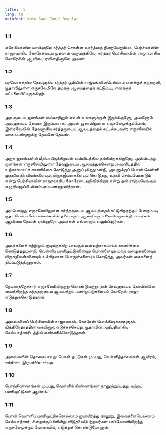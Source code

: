 ```yaml
---
title:  1
lang: ta
mainfont: Noto Sans Tamil Regular
---
```


###  1:1

எரேமியாவின் வாயினாலே கர்த்தர் சொன்ன வார்த்தை நிறைவேறும்படி, பெர்சியாவின் ராஜாவாகிய கோரேசுடைய முதலாம் வருஷத்திலே, கர்த்தர் பெர்சியாவின் ராஜாவாகிய கோரேசின் ஆவியை ஏவினதினாலே அவன்:

###  1:2

பரலோகத்தின் தேவனாகிய கர்த்தர் பூமியின் ராஜ்யங்களையெல்லாம் எனக்குத் தந்தருளி, யூதாவிலுள்ள எருசலேமிலே தமக்கு ஆலயத்தைக் கட்டும்படி எனக்குக் கட்டளையிட்டிருக்கிறார்.

###  1:3

அவருடைய ஜனங்கள் எல்லாரிலும் எவன் உங்களுக்குள் இருக்கிறானோ, அவனோடே அவனுடைய தேவன் இருப்பாராக; அவன் யூதாவிலுள்ள எருசலேமுக்குப்போய், இஸ்ரவேலின் தேவனாகிய கர்த்தருடைய ஆலயத்தைக் கட்டக்கடவன்; எருசலேமில் வாசம்பண்ணுகிற தேவனே தேவன்.

###  1:4

அந்த ஜனங்களில் மீதியாயிருக்கிறவன் எவ்விடத்தில் தங்கியிருக்கிறானோ, அவ்விடத்து ஜனங்கள் எருசலேமிலுள்ள தேவனுடைய ஆலயத்துக்கென்று அவனிடத்தில் உற்சாகமாய்க் காணிக்கை கொடுத்து அனுப்புகிறதுமன்றி, அவனுக்குப் பொன் வெள்ளி முதலிய திரவியங்களையும், மிருகஜீவன்களையும் கொடுத்து, உதவி செய்யவேண்டும் என்று பெர்சியாவின் ராஜாவாகிய கோரேஸ் அறிவிக்கிறார் என்று தன் ராஜ்யமெங்கும் எழுதியனுப்பி விளம்பரம்பண்ணுவித்தான்.

###  1:5

அப்பொழுது எருசலேமிலுள்ள கர்த்தருடைய ஆலயத்தைக் கட்டுகிறதற்குப் போகும்படி யூதா பென்யமீன் வம்சங்களின் தலைவரும் ஆசாரியரும் லேவியருமன்றி, எவர்கள் ஆவியை தேவன் ஏவினாரோ அவர்கள் எல்லாரும் எழும்பினார்கள்.

###  1:6

அவர்களைச் சுற்றிலும் குடியிருக்கிற யாவரும் மனஉற்சாகமாய்க் காணிக்கை கொடுத்ததுமன்றி, வெள்ளிப் பணிமுட்டுகளையும் பொன்னையும் மற்ற வஸ்துக்களையும் மிருகஜீவன்களையும் உச்சிதமான பொருள்களையும் கொடுத்து, அவர்கள் கைகளைத் திடப்படுத்தினார்கள்.

###  1:7

நேபுகாத்நேச்சார் எருசலேமிலிருந்து கொண்டுவந்து, தன் தேவனுடைய கோவிலிலே வைத்திருந்த கர்த்தருடைய ஆலயத்துப் பணிமுட்டுகளையும் கோரேஸ் ராஜா எடுத்துக்கொடுத்தான்.

###  1:8

அவைகளைப் பெர்சியாவின் ராஜாவாகிய கோரேஸ் பொக்கிஷக்காரனாகிய மித்திரேதாத்தின் கையினால் எடுக்கச்செய்து, யூதாவின் அதிபதியாகிய சேஸ்பாத்சாரிடத்தில் எண்ணிக்கொடுத்தான்.

###  1:9

அவைகளின் தொகையாவது: பொன் தட்டுகள் முப்பது, வெள்ளித்தாலங்கள் ஆயிரம், கத்திகள் இருபத்தொன்பது.

###  1:10

பொற்கிண்ணங்கள் முப்பது, வெள்ளிக் கிண்ணங்கள் நானூற்றுப்பத்து, மற்றப் பணிமுட்டுகள் ஆயிரம்.

###  1:11

பொன் வெள்ளிப் பணிமுட்டுகளெல்லாம் ஐயாயிரத்து நானூறு, இவைகளையெல்லாம் சேஸ்பாத்சார், சிறையிருப்பினின்று விடுதலைபெற்றவர்கள் பாபிலோனிலிருந்து எருசலேமுக்குப் போகையில், எடுத்துக் கொண்டுபோனான்.

